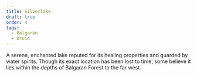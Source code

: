 ```yaml
---
title: Silverlake
draft: true
order: 4
tags:
  - Balgaran
  - Druid
---
```


A serene, enchanted lake reputed for its healing properties and guarded by water spirits. Though its exact location has been lost to time, some believe it lies within the depths of Balgaran Forest to the far west.
